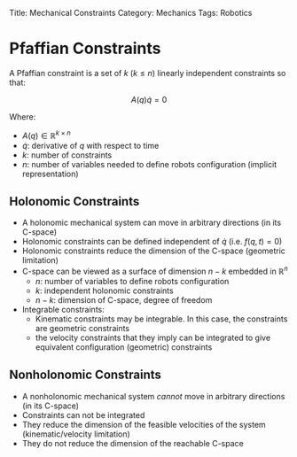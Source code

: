 Title: Mechanical Constraints
Category: Mechanics
Tags: Robotics


# Pfaffian Constraints

A Pfaffian constraint is a set of $k$ ($k \leq n$) linearly independent constraints so that:

$$A(q)\dot{q} = 0$$

Where:

- $A(q) \in \mathbb{R}^{k \times n}$
- $\dot{q}$: derivative of $q$ with respect to time
- $k$: number of constraints
- $n$: number of variables needed to define robots configuration (implicit representation)


## Holonomic Constraints

- A holonomic mechanical system can move in arbitrary directions (in its C-space)
- Holonomic constraints can be defined independent of $\dot{q}$ (i.e. $f(q,t)= 0$)
- Holonomic constraints reduce the dimension of the C-space (geometric limitation)
- C-space can be viewed as a surface of dimension $n-k$ embedded in $\mathbb{R}^n$
    - $n$: number of variables to define robots configuration
    - $k$: independent holonomic constraints
    - $n-k$: dimension of C-space, degree of freedom
- Integrable constraints:
    - Kinematic constraints may be integrable. In this case, the constraints are geometric constraints
    - the velocity constraints that they imply can be integrated to give equivalent configuration (geometric) constraints


## Nonholonomic Constraints

- A nonholonomic mechanical system *cannot* move in arbitrary directions (in its C-space)
- Constraints can not be integrated
- They reduce the dimension of the feasible velocities of the system (kinematic/velocity limitation)
- They do not reduce the dimension of the reachable C-space
